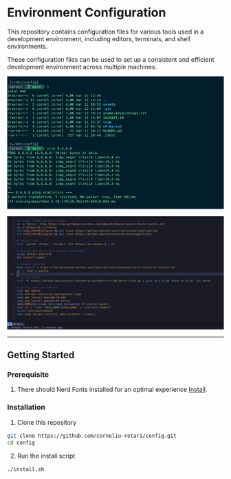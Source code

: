 # Environment Configuration

This repository contains configuration files for various tools used in a development environment, including editors, terminals, and shell environments.

These configuration files can be used to set up a consistent and efficient development environment across multiple machines.

![](./assets/terminal.png)


![](./assets/editor.png)

---

## Getting Started

### Prerequisite

1. There should Nerd Fonts installed for an optimal experience [Install](https://www.nerdfonts.com/).

### Installation

1.  Clone this repository

```bash
git clone https://github.com/corneliu-rotari/config.git
cd config
```

2. Run the install script

```bash
./install.sh
```
